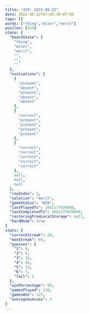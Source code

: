 ```yaml
---
title: "429: 2022-08-22"
date: 2022-08-22T07:04:30-07:00
tags: []
words: ["thing","miter","merit"]
puzzles: [429]
state: {
  "boardState": [
    "thing",
    "miter",
    "merit",
    "",
    "",
    ""
  ],
  "evaluations": [
    [
      "present",
      "absent",
      "present",
      "absent",
      "absent"
    ],
    [
      "correct",
      "present",
      "present",
      "present",
      "present"
    ],
    [
      "correct",
      "correct",
      "correct",
      "correct",
      "correct"
    ],
    null,
    null,
    null
  ],
  "rowIndex": 3,
  "solution": "merit",
  "gameStatus": "WIN",
  "lastPlayedTs": 1661177070890,
  "lastCompletedTs": 1661177070890,
  "restoringFromLocalStorage": null,
  "hardMode": true
}
stats: {
  "currentStreak": 20,
  "maxStreak": 69,
  "guesses": {
    "1": 0,
    "2": 9,
    "3": 32,
    "4": 46,
    "5": 33,
    "6": 7,
    "fail": 1
  },
  "winPercentage": 99,
  "gamesPlayed": 128,
  "gamesWon": 127,
  "averageGuesses": 4
}
---
```


<!-- more -->
